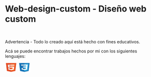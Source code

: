 # Web-design-custom - Diseño web custom
<div style="display: inline_block"><br>
  
  Advertencia - Todo lo creado aquí está hecho con fines educativos.
  
  Acá se puede encontrar trabajos hechos por mi con los siguientes lenguajes:

  <img align="center" alt="Rafa-HTML" height="30" width="40" src="https://raw.githubusercontent.com/devicons/devicon/master/icons/html5/html5-original.svg">
  <img align="center" alt="Rafa-CSS" height="30" width="40" src="https://raw.githubusercontent.com/devicons/devicon/master/icons/css3/css3-original.svg">
